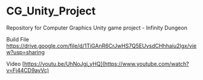 # CG_Unity_Project
Repository for Computer Graphics Unity game project - Infinity Dungeon

Build File
https://drive.google.com/file/d/1TiGAnR6CrJwHS7Q5EUvsdCHhhaiu2Igx/view?usp=sharing

Video
[https://youtu.be/UhNoJgj_yHQ](https://www.youtube.com/watch?v=Fj44CD9ayVc)
